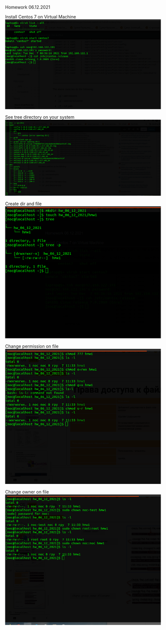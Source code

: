 Homework 06.12.2021

Install Centos 7 on Virtual Machine
![](https://github.com/TymoshenkoIgor/NOC-School/blob/main/screen/Screenshot%20from%202021-12-07%2016-55-19.png)


See tree directory on your system
![](https://github.com/TymoshenkoIgor/NOC-School/blob/main/screen/Screenshot%20from%202021-12-07%2016-59-24.png)

Create dir and file
![](https://github.com/TymoshenkoIgor/NOC-School/blob/main/screen/Screenshot%20from%202021-12-07%2018-04-10.png)

Change permission on file
![](https://github.com/TymoshenkoIgor/NOC-School/blob/main/screen/Screenshot%20from%202021-12-07%2019-54-06.png)

Change owner on file
![](https://github.com/TymoshenkoIgor/NOC-School/blob/main/screen/Screenshot%20from%202021-12-07%2019-41-20.png)
